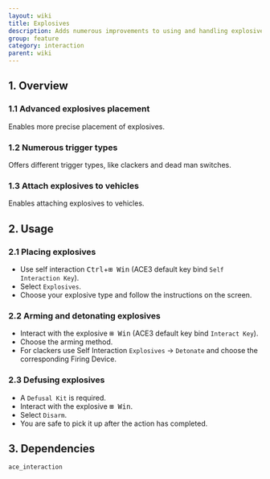 ```yaml
---
layout: wiki
title: Explosives
description: Adds numerous improvements to using and handling explosives
group: feature
category: interaction
parent: wiki
---
```


## 1. Overview

### 1.1 Advanced explosives placement
Enables more precise placement of explosives.

### 1.2 Numerous trigger types
Offers different trigger types, like clackers and dead man switches.

### 1.3 Attach explosives to vehicles
Enables attaching explosives to vehicles.

## 2. Usage

### 2.1 Placing explosives
- Use self interaction <kbd>Ctrl</kbd>+<kbd>⊞&nbsp;Win</kbd> (ACE3 default key bind `Self Interaction Key`).
- Select `Explosives`.
- Choose your explosive type and follow the instructions on the screen.

### 2.2 Arming and detonating explosives
- Interact with the explosive <kbd>⊞&nbsp;Win</kbd> (ACE3 default key bind `Interact Key`).
- Choose the arming method.
- For clackers use Self Interaction `Explosives` &rarr; `Detonate` and choose the corresponding Firing Device.

### 2.3 Defusing explosives
- A `Defusal Kit` is required.
- Interact with the explosive <kbd>⊞&nbsp;Win</kbd>.
- Select `Disarm`.
- You are safe to pick it up after the action has completed.

## 3. Dependencies

`ace_interaction`
